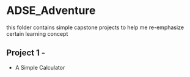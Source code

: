 # ADSE_Adventure
this folder contains simple capstone projects to help me re-emphasize certain learning concept
##  Project 1 -
* A Simple Calculator

